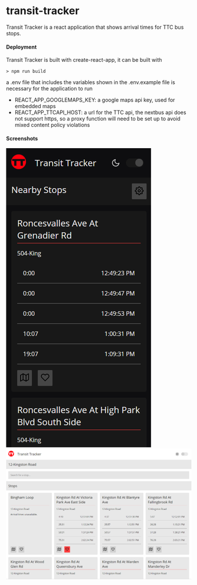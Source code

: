 # transit-tracker

Transit Tracker is a react application that shows arrival times for TTC bus stops.


#### Deployment ####

Transit Tracker is built with create-react-app, it can be built with

```
> npm run build
```

a .env file that includes the variables shown in the .env.example file is necessary for the application to run

* REACT_APP_GOOGLEMAPS_KEY: a google maps api key, used for embedded maps
* REACT_APP_TTCAPI_HOST: a url for the TTC api, the nextbus api does not support https, so a proxy function will need to be set up to avoid mixed content policy violations 

#### Screenshots ####
![screenshot of application homepage, mobile size, night mode is enabled](demo-home.png)
![screenshot of application route page, desktop size, night mode is disabled](demo-route.png)